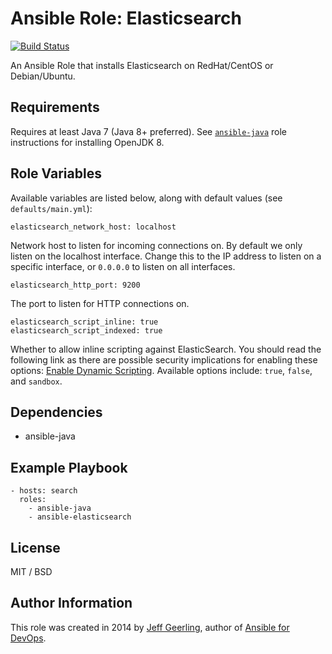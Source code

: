 # Ansible Role: Elasticsearch

[![Build Status](https://travis-ci.org/picturemaxx/ansible-elasticsearch.svg?branch=master)](https://travis-ci.org/picturemaxx/ansible-elasticsearch)

An Ansible Role that installs Elasticsearch on RedHat/CentOS or Debian/Ubuntu.

## Requirements

Requires at least Java 7 (Java 8+ preferred). See [`ansible-java`](https://github.com/picturemaxx/ansible-java#example-playbook-install-openjdk-8) role instructions for installing OpenJDK 8.

## Role Variables
Available variables are listed below, along with default values (see `defaults/main.yml`):

    elasticsearch_network_host: localhost

Network host to listen for incoming connections on. By default we only listen on the localhost interface. Change this to the IP address to listen on a specific interface, or `0.0.0.0` to listen on all interfaces.

    elasticsearch_http_port: 9200

The port to listen for HTTP connections on.

    elasticsearch_script_inline: true
    elasticsearch_script_indexed: true

Whether to allow inline scripting against ElasticSearch. You should read the following link as there are possible security implications for enabling these options: [Enable Dynamic Scripting](https://www.elastic.co/guide/en/elasticsearch/reference/current/modules-scripting.html#enable-dynamic-scripting). Available options include: `true`, `false`, and `sandbox`.

## Dependencies

  - ansible-java

## Example Playbook

    - hosts: search
      roles:
        - ansible-java
        - ansible-elasticsearch

## License

MIT / BSD

## Author Information

This role was created in 2014 by [Jeff Geerling](https://www.jeffgeerling.com/), author of [Ansible for DevOps](https://www.ansiblefordevops.com/).

